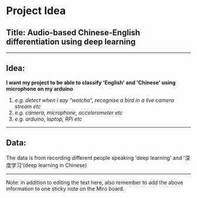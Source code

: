 # Project Idea

## Title: Audio-based Chinese-English differentiation using deep learning


---

## Idea: 


**I want my project to be able to classify 'English' and 'Chinese' using microphone on my arduino**


1. *e.g. detect when i say "wotcha", recognise a bird in a live camera stream etc*
2. *e.g. camera, microphone, accelerometer etc*
3. *e.g. arduino, laptop, RPi etc*

---

## Data:
The data is from recording different people speaking 'deep learning' and '深度学习‘(deep learning in Chinese) 


----

Note: in addition to editing the text here, also remember to add the above information to one sticky note on the Miro board.
